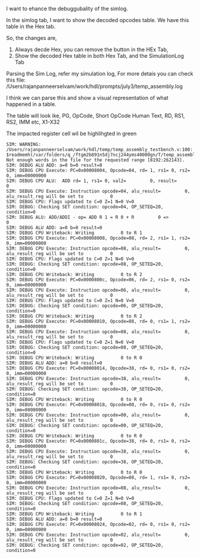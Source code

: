 I want to ehance the debuggubality of the simlog.

In the simlog tab, I want to show the decoded opcodes table. We have this table in the Hex tab. 

So, the changes are,
1. Always decde Hex, you can remove the button in the HEx Tab, 
2. Show the decoded Hex table in both Hex Tab, and the SimulationLog Tab

Parsing the Sim Log, refer my simulation log, For more detais you can check this file: /Users/rajanpanneerselvam/work/hdl/prompts/july3/temp_assembly.log


I think we can parse this and show a visual representation of what happened in a table.

The table will look ike,
PG, OpCode, Short OpCode Human Text, RD, RS1, RS2, IMM etc, X1-X32

The impacted register cell wil be highlihgted in green

```
SIM: WARNING: /Users/rajanpanneerselvam/work/hdl/temp/temp_assembly_testbench.v:100: $readmemh(/var/folders/q_/ftgm2b891n5dj7ncj244yms40000gn/T/temp_assembly.hex): Not enough words in the file for the requested range [8192:262143].
SIM: DEBUG ALU ADD: a=0 b=0 result=0
SIM: DEBUG CPU Execute: PC=0x00008004, Opcode=04, rd= 1, rs1= 0, rs2= 0, imm=00000000
SIM: DEBUG CPU ALU:  ADD rd= 1, rs1= 0, val2=         0, result=         0
SIM: DEBUG CPU Execute: Instruction opcode=04, alu_result=         0, alu_result_reg will be set to          0
SIM: DEBUG CPU: Flags updated to C=0 Z=1 N=0 V=0
SIM: DEBUG: Checking SET condition: opcode=04, OP_SETEQ=20, condition=0
SIM: DEBUG ALU: ADD/ADDI - op= ADD R 1 = R 0 + R         0 =>          0
SIM: DEBUG ALU ADD: a=0 b=0 result=0
SIM: DEBUG CPU Writeback: Writing          0 to R 1
SIM: DEBUG CPU Execute: PC=0x00008008, Opcode=08, rd= 2, rs1= 1, rs2= 0, imm=00000000
SIM: DEBUG CPU Execute: Instruction opcode=08, alu_result=         0, alu_result_reg will be set to          0
SIM: DEBUG CPU: Flags updated to C=0 Z=1 N=0 V=0
SIM: DEBUG: Checking SET condition: opcode=08, OP_SETEQ=20, condition=0
SIM: DEBUG CPU Writeback: Writing          0 to R 2
SIM: DEBUG CPU Execute: PC=0x0000800c, Opcode=06, rd= 2, rs1= 0, rs2= 0, imm=00000000
SIM: DEBUG CPU Execute: Instruction opcode=06, alu_result=         0, alu_result_reg will be set to          0
SIM: DEBUG CPU: Flags updated to C=0 Z=1 N=0 V=0
SIM: DEBUG: Checking SET condition: opcode=06, OP_SETEQ=20, condition=0
SIM: DEBUG CPU Writeback: Writing          0 to R 2
SIM: DEBUG CPU Execute: PC=0x00008010, Opcode=08, rd= 0, rs1= 1, rs2= 0, imm=00000000
SIM: DEBUG CPU Execute: Instruction opcode=08, alu_result=         0, alu_result_reg will be set to          0
SIM: DEBUG CPU: Flags updated to C=0 Z=1 N=0 V=0
SIM: DEBUG: Checking SET condition: opcode=08, OP_SETEQ=20, condition=0
SIM: DEBUG CPU Writeback: Writing          0 to R 0
SIM: DEBUG ALU ADD: a=0 b=0 result=0
SIM: DEBUG CPU Execute: PC=0x00008014, Opcode=38, rd= 0, rs1= 0, rs2= 0, imm=00000000
SIM: DEBUG CPU Execute: Instruction opcode=38, alu_result=         0, alu_result_reg will be set to          0
SIM: DEBUG: Checking SET condition: opcode=38, OP_SETEQ=20, condition=0
SIM: DEBUG CPU Writeback: Writing          0 to R 0
SIM: DEBUG CPU Execute: PC=0x00008018, Opcode=00, rd= 0, rs1= 0, rs2= 0, imm=00000000
SIM: DEBUG CPU Execute: Instruction opcode=00, alu_result=         0, alu_result_reg will be set to          0
SIM: DEBUG: Checking SET condition: opcode=00, OP_SETEQ=20, condition=0
SIM: DEBUG CPU Writeback: Writing          0 to R 0
SIM: DEBUG CPU Execute: PC=0x0000801c, Opcode=38, rd= 0, rs1= 0, rs2= 0, imm=00000000
SIM: DEBUG CPU Execute: Instruction opcode=38, alu_result=         0, alu_result_reg will be set to          0
SIM: DEBUG: Checking SET condition: opcode=38, OP_SETEQ=20, condition=0
SIM: DEBUG CPU Writeback: Writing          0 to R 0
SIM: DEBUG CPU Execute: PC=0x00008020, Opcode=08, rd= 1, rs1= 0, rs2= 0, imm=00000000
SIM: DEBUG CPU Execute: Instruction opcode=08, alu_result=         0, alu_result_reg will be set to          0
SIM: DEBUG CPU: Flags updated to C=0 Z=1 N=0 V=0
SIM: DEBUG: Checking SET condition: opcode=08, OP_SETEQ=20, condition=0
SIM: DEBUG CPU Writeback: Writing          0 to R 1
SIM: DEBUG ALU ADD: a=0 b=0 result=0
SIM: DEBUG CPU Execute: PC=0x00008024, Opcode=02, rd= 0, rs1= 0, rs2= 0, imm=00000000
SIM: DEBUG CPU Execute: Instruction opcode=02, alu_result=         0, alu_result_reg will be set to          0
SIM: DEBUG: Checking SET condition: opcode=02, OP_SETEQ=20, condition=0
```

